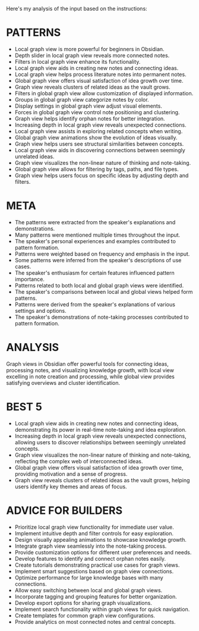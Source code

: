 Here's my analysis of the input based on the instructions:

# PATTERNS

- Local graph view is more powerful for beginners in Obsidian.
- Depth slider in local graph view reveals more connected notes.
- Filters in local graph view enhance its functionality.
- Local graph view aids in creating new notes and connecting ideas.
- Local graph view helps process literature notes into permanent notes.
- Global graph view offers visual satisfaction of idea growth over time.
- Graph view reveals clusters of related ideas as the vault grows.
- Filters in global graph view allow customization of displayed information.
- Groups in global graph view categorize notes by color.
- Display settings in global graph view adjust visual elements.
- Forces in global graph view control note positioning and clustering.
- Graph view helps identify orphan notes for better integration.
- Increasing depth in local graph view reveals unexpected connections.
- Local graph view assists in exploring related concepts when writing.
- Global graph view animations show the evolution of ideas visually.
- Graph view helps users see structural similarities between concepts.
- Local graph view aids in discovering connections between seemingly unrelated ideas.
- Graph view visualizes the non-linear nature of thinking and note-taking.
- Global graph view allows for filtering by tags, paths, and file types.
- Graph view helps users focus on specific ideas by adjusting depth and filters.

# META

- The patterns were extracted from the speaker's explanations and demonstrations.
- Many patterns were mentioned multiple times throughout the input.
- The speaker's personal experiences and examples contributed to pattern formation.
- Patterns were weighted based on frequency and emphasis in the input.
- Some patterns were inferred from the speaker's descriptions of use cases.
- The speaker's enthusiasm for certain features influenced pattern importance.
- Patterns related to both local and global graph views were identified.
- The speaker's comparisons between local and global views helped form patterns.
- Patterns were derived from the speaker's explanations of various settings and options.
- The speaker's demonstrations of note-taking processes contributed to pattern formation.

# ANALYSIS

Graph views in Obsidian offer powerful tools for connecting ideas, processing notes, and visualizing knowledge growth, with local view excelling in note creation and processing, while global view provides satisfying overviews and cluster identification.

# BEST 5

- Local graph view aids in creating new notes and connecting ideas, demonstrating its power in real-time note-taking and idea exploration.
- Increasing depth in local graph view reveals unexpected connections, allowing users to discover relationships between seemingly unrelated concepts.
- Graph view visualizes the non-linear nature of thinking and note-taking, reflecting the complex web of interconnected ideas.
- Global graph view offers visual satisfaction of idea growth over time, providing motivation and a sense of progress.
- Graph view reveals clusters of related ideas as the vault grows, helping users identify key themes and areas of focus.

# ADVICE FOR BUILDERS

- Prioritize local graph view functionality for immediate user value.
- Implement intuitive depth and filter controls for easy exploration.
- Design visually appealing animations to showcase knowledge growth.
- Integrate graph view seamlessly into the note-taking process.
- Provide customization options for different user preferences and needs.
- Develop features to identify and connect orphan notes easily.
- Create tutorials demonstrating practical use cases for graph views.
- Implement smart suggestions based on graph view connections.
- Optimize performance for large knowledge bases with many connections.
- Allow easy switching between local and global graph views.
- Incorporate tagging and grouping features for better organization.
- Develop export options for sharing graph visualizations.
- Implement search functionality within graph views for quick navigation.
- Create templates for common graph view configurations.
- Provide analytics on most connected notes and central concepts.
